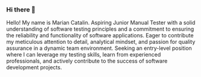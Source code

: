 ### Hi there 👋

Hello! My name is Marian Catalin. Aspiring Junior Manual Tester with a solid understanding of software testing principles
and a commitment to ensuring the reliability and functionality of software applications.
Eager to contribute my meticulous attention to detail, analytical mindset, and passion for quality assurance
in a dynamic team environment. Seeking an entry-level position where I can leverage my testing
skills, learn from experienced professionals, and actively contribute to the success of software development projects.


<!--
**dmariancatalin/dmariancatalin** is a ✨ _special_ ✨ repository because its `README.md` (this file) appears on your GitHub profile.

Here are some ideas to get you started:

- 🔭 I’m currently working on ...
- 🌱 I’m currently learning ...
- 👯 I’m looking to collaborate on ...
- 🤔 I’m looking for help with ...
- 💬 Ask me about ...
- 📫 How to reach me: ...
- 😄 Pronouns: ...
- ⚡ Fun fact: ...
-->

